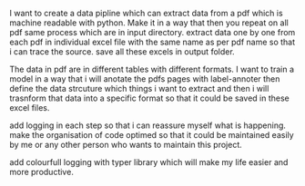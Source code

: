 I want to create a data pipline which can extract data from a pdf which is machine readable with python. Make it in a way that then you repeat on all pdf same process which are in input directory.
extract data one by one from each pdf in individual excel file with the same name as per pdf name so that i can trace the source.
save all these excels in output folder.


The data in pdf are in different tables with different formats. I want to train a model in a way that i will anotate the pdfs pages with label-annoter then define the data strcuture which things i want to extract and then i will trasnform that data into a specific format so that it could be saved in these excel files.

add logging in each step so that i can reassure myself what is happening.
make the organisation of code optimed so that it could be maintained easily by me or any other person who wants to maintain this project.

add colourfull logging with typer library which will make my life easier and more productive.

